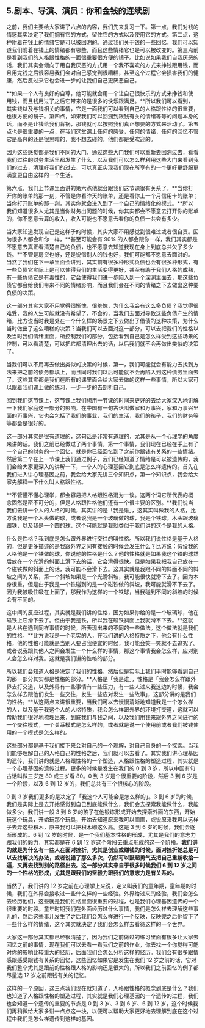 ## 5.剧本、导演、演员：你和金钱的连续剧
之前，我们主要给大家讲了六点的内容，我们先来复习一下。第一点，我们对钱的情感其实决定了我们拥有它的方式，留住它的方式以及使用它的方式。第二点，这种附着在钱上的情绪它是可以被回溯的。通过我们关于钱的一些回忆，我们可以知道我们附着在钱上的情绪都有哪些，而且这些情绪它也是可以被改变的。第三点前是看到我们的人格跟性格的一面很重要很方便的镜子。比如说如果我们自我厌恶的话，我们其实会倾向于用自我厌恶的方式用一个我不喜欢的方式来挣钱跟用钱，而且用完钱之后很容易我们会对自己感觉到很糟糕，甚至这个过程它会损害我们的健康，然后反过来它也会进一步的让我们自己更厌恶自己。


**如果一个人有良好的自尊，他可能就会用一个让自己很快乐的方式来挣钱和使用钱，而且钱用过了之后它带来的是很多的快乐跟满足。**所以我们可以看到，其实钱以及与钱相关的事情，它是一面我们可以看到自己的人格跟性格的很重要，也很方便的镜子。第四点，如果我们可以回溯到跟钱有关的情绪等等的问题本身的话，而不是让钱给我们背锅，那钱就可以按照我们真正想要的方式来活动了。第五点也是很重要的一点，在我们这堂课上任何的感受，任何的情绪，任何的回忆不管它是高兴的还是很黑暗的，我不想去碰的，他们都是受欢迎的。


因为这些感觉都是我们不同的大门，通过这些大门我们可以重新去回溯过去，看看我们过往的财务生活里都发生了什么，以及我们可以怎么样利用这些大门来看到我们的过去，清理好我们的过去，可以真正实现我们现在所享有的一个更好更舒服更满意更自由这样的一个生活。


第六点，我们上节课里面讲的第六点他就会跟我们这节课很有关系了，**当你打开你的账单的那一刻，不管是你看昨天的账单，还是看你上一个月信用卡的账单；当你打开账单的那一刻，其实你就会进入到了一个自己的情绪化的模式。**所以我们知道很多人尤其是当你财务出问题的时候，你其实都会不愿意去打开你的账单的，你不愿意去算的收入，收入可能也不愿意去看你的负债一共会有多少。


当大家知道发现自己是这样子的时候，其实大家不用感觉到很难过或者很自责。因为很多人都会和你一样，**甚至可能会有 90% 的人都会跟你一样，我们其实都是不愿意去真正看清楚自己的负债，也不愿意去知道我现在身上到底总共欠了多少钱。**不管是房贷也好，还是说借别人的钱也好，我们可能都不愿意去面对的。当然了我们在下一章里面会讲到，其实前有很多种形式负债也会有很多种形式，有一些负债它实际上是可以使得我们的生活变得更好，甚至有助于我们人格的成熟，有一些负债它是有毒性的，它会使得我们进一步陷入到一个深渊里面去，那这些负债它都会给我们带来不同的情绪影响，而且我们会在不同的情绪之下去做出这种要负债的决策。


这一部分其实大家不用觉得很惭愧，很羞愧，为什么我会有这么多负债？我觉得很难受，我的人生可能就没有希望了。不会的，当我们去面对导致这些负债产生的情绪，比方说当时我是处在一个什么样的场景之下去做出了借债的这种决策，为什么当时做出了这么糟糕的决策？当我们可以去面对这一部分，可以去把我们的性格以及当时我们情绪里面，所控制我们的部分，包括看到自己是怎么样受到这些场景的控制，可以看清楚，可以把它都清理出去的话，以后我们就不会再做出类似的决策了。


当我们可以不用再去做出类似的决策的时候，第一，我们可能就会有能力去找到方法来把之前的债务都填上，而且同时我们以后可能就不会再陷入到这种债务里面去了。这些其实都是我们在所有的课里面会给大家去做的这样一些事情，所以大家可以跟着我们课上做的练习，一步一步的去剖析自己。


回到我们这节课上，这节课上我们想用一节课的时间来更好的去给大家深入地讲解一下我们家庭这一部分的影响。在中国有一句古话叫做家和万事兴，家和万事兴里面的万事兴，它也会包括了我们的事业，我们的生活，我们的孩子，我们的财务等等都会是很好的。 


这一部分其实是很有道理的，这句话是非常有道理的，尤其是从一个心理学的角度来讲的话。我们之前已经做过了两个事情，第一个事情，我们现在已经在手上有了一个自己的财务的一个回忆，就是你已经回忆到了之前你跟钱有关系的一些情绪。然后第二个在上一节课上我们通过例子，我们已经知道了情绪是可以被遗传的，我们会给大家更深入的讲解一下，一个人的心理基因它到底是怎么样遗传的。首先在我们进入讲心理基因之前，我会给大家先讲三个知识点，第一个知识点，我会给大家先解释一下什么叫人格跟性格。


**不管懂不懂心理学，都会容易把人格跟性格混为一谈。这两个词它所代表的概念固然是密不可分的，但是人格跟性格他们还有一个很主要的区别。**我们说当我们去讲一个人的人格的时候，其实讲的是「我是谁」，这其实叫做我的人格，比方说我是一个木头做的球，或者说我是一个玻璃做的球，我是个铁球。木头跟玻璃跟铁，以及我是一个圆的球，这个可能就是我就类似于我们讲的这个是我的人格。


什么是性格？我到底是怎么跟外界进行交往的叫性格。所以我们说性格是基于人格的，但是更多描述的是我跟外界之间有接触的时候会发生什么？比方说：假设我的人格他是一个铁做的球，你说他的性格是什么？他的性格就是如果我这个铁的球然后放在一个光滑的斜面上滑下去的话，它会滑得很快。但是如果我把我自己放在一个磁铁做的斜面上的话，我可能不会滑下去。这其实就是我跟不同的斜面不同的斜坡之间的关系，第一个斜坡如果是一个光滑斜坡，我可能很快就滑下去了。因为本身很重，但是由于我是一个铁碰到的是一个磁铁做的斜坡，我可能就滑不下去了。因为我被吸住吸在上面了，那我作为这样的一个铁球，当我碰到不同的斜坡的时候会有不同的。


这中间的反应过程，其实就是我们讲的性格，因为如果你给的是一个玻璃球，他在磁铁上它滑下去了。但由于我是铁，所以我在磁铁斜面上我就滑不下去。**这就是人格在遇到同样事情的时候，所表现出来的不同的一些做法。这个做法就是我们的性格。**比方说我是一个老实的人，在我们讲的人格特质之下，他会有什么性格，他的性格可能就是当别人要占我便宜的时候，我可能会笑一笑就不去追究了。或者说我跟其他人之间会发生一个什么样的事情，那这个事情我会怎么样，应对别人会怎么样对我。这就是我们讲的性格的部分。


所以我们会知道人格是决定了我们的性格，然后但是实际上我们平时能够看到自己的那一部分其实都是性格的部分。**人格是「我是谁」，性格是「我会怎么样跟外界去打交道，以及外界有一些事情有一些压力，有一些人过来我这边的时候，我会怎么样去跟他们发生一些交往，发生一些应对发生一些故事」，这部分讲的是我们的性格。**从这两点来讲很重要，当我们可以去慢慢清晰地知道我是一个怎么样的人，以及基于我这个人的人格特质，我会怎么样跟外界的环境打交道，这就可以帮助我们很好地梳理出来，到底我们与钱之间，以及我们用钱来跟外界之间进行的一个交往模式，一个关系模式是怎么样的，或者就是说一个使用前或者我们被钱使用的一个模式是怎么样的。


这些部分都是基于我们接下来会对自己的一个理解，对自己自身的一个探索。当我们能够理解自己的人格自己的性格之后，我们就可以去看了。其实我们讲心理基因的遗传，我们讲的就是人格跟性格的一个塑造，人格跟性格的塑造过程，其实就是一个心理基因的遗传过程。更多的时候是发生在我们的 0 到 3 岁，所以中国有句古话叫做三岁定 80 或三岁看 80。0 到 3 岁是个很重要的阶段，然后 3 到 6 岁是一个阶段，以及 6 到 12 岁的，我们总共有三个很核心的阶段。


0 到 3 岁我们更多的是决定了「我这个人可能会是怎么样的」。3 到 6 岁的时候，我们是实际上是去开始感觉到自己到底能做什么，我们会去探索我能做什么，我能做多少。我们讲一般 3 到 6 岁的孩子在他锻炼形成开始去探索外面的东西，开始玩这个玩具，开始玩那个玩具，开始去知道原来我可以画画，或说原来我可以这样子去弄这些积木，原来我可以把积木砌这么高。这是 3 到 6 岁的时候，我们会逐渐形成的。6 到 12 岁的时候，是一个我们基本性格的形成，尤其是我们的意志力跟我们的毅力，其实都是在 6 到 12 岁这个阶段去重点形成的这一个阶段。**我们讲的就是为什么有一些人在面对挫折，尤其是创业或赚钱的时候，面对挫折她总是可以去找解决的办法，或者说错了那么多次，仍然可以鼓起勇气去把自己重新收拾一遍，又再去找到别的路径出去。这一部分其实来自于很多时候我们 6 到 12 岁之间的一个性格的形成，尤其是跟我们的坚毅力跟我们的意志力是有关系的。**


当然了，我们讲的 12 岁之前在心理学上来说，定义叫我们的童年期，童年期的时候，我们在外界会接收过一些什么样的一些经验。外界给过来的经验，我们会怎么去经历他们，这些就是我们性格里面很重要的过程，也是我们心理基因遗传的一个很重要的时段。童年时期我们在外面经历过什么事情，我们是怎么样去理解这些事儿的，然后这些事儿发生了之后我们会怎么样进行一个反映，反映完之后他留下了一些什么样的情绪，这个其实就决定了我们会怎么样去看待这样的一个世界。


大家这一部分其实都已经很清楚了，因为我们之前做过的练习里面有很多让大家去回忆之前的事情，现在我们可以去看一看我们之前的作业，你去找一个你觉得可能对你的影响比较重大的经历，后面我们会怎么分析这样的经历。我们会有很多跟情感跟感受跟钱有关系的回忆，这些回忆如果它是发生在我们 12 岁之前的话，它对我们整个尤其是跟前的性格跟人格的影响还是很大的，所以我们之前回忆的例子都尽量选 12 岁之前跟钱有关的记忆。


这样的一个原因，这三点我们现在就知道了，人格跟性格的概念到底是什么？我们也知道了人格跟性格的塑造过程，其实就是我们心理基因的一个遗传的过程，我们也会知道一个遗传的重要的节点是 0 到 3 岁、3 到 6 岁、6 到 12 岁，这个时候我们再稍微给大家多讲一点点这一块，以便可以帮助大家更好地去理解到底在这个过程中我们是怎么样遗传到这样的基因。

